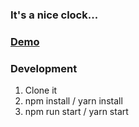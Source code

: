 ### It's a nice clock...

### [Demo](https://y0811jw7rz.codesandbox.io/)

### Development

1. Clone it
2. npm install / yarn install
3. npm run start / yarn start
